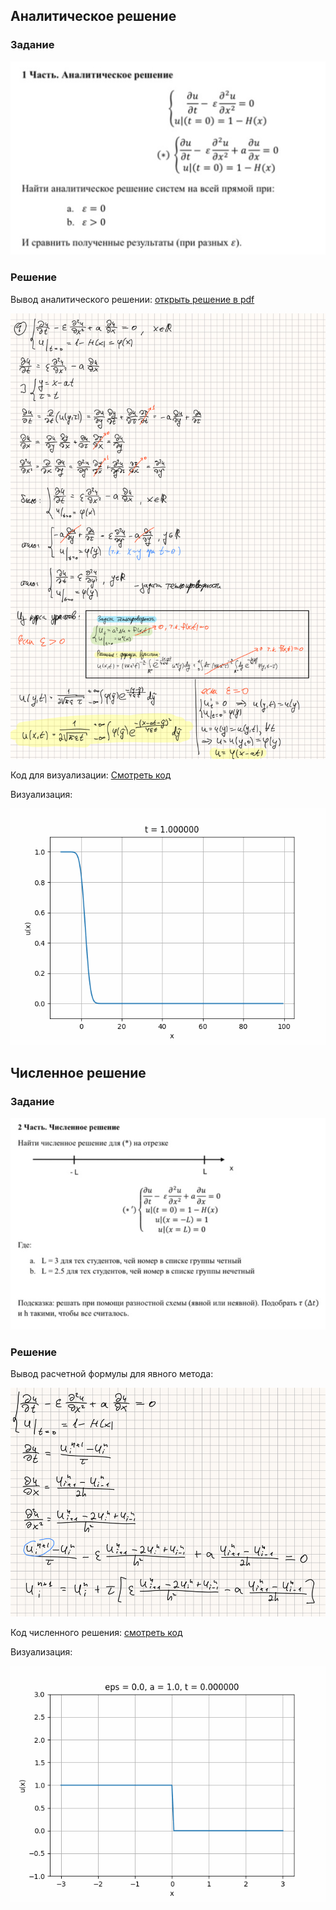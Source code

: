 ## Аналитическое решение

### Задание

![](task1/task.png)

### Решение

Вывод аналитического решении: [открыть решение в pdf](task1/solution.pdf)

![](task1/solution.jpg)

Код для визуализации: [Смотреть код](task1/solution.ipynb)

Визуализация:

![](task1/animation.gif)

## Численное решение

### Задание

![](task2/task2.png)

### Решение

Вывод расчетной формулы для явного метода:

![](task2/solution.png)

Код численного решения: [смотреть код](task2/solution.ipynb)

Визуализация:

![](task2/animation.gif)

